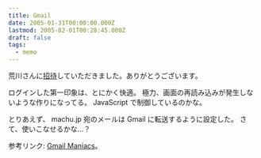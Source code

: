 ```yaml
---
title: Gmail
date: 2005-01-31T00:00:00.000Z
lastmod: 2005-02-01T00:28:45.000Z
draft: false
tags:
  - memo
---
```


荒川さんに[招待](http://www.alles.or.jp/~spiegel/200501.html#d29_t1)していただきました。ありがとうございます。

ログインした第一印象は、とにかく快適。 極力、画面の再読み込みが発生しないような作りになってる。 JavaScript で制御しているのかな。

とりあえず、 machu.jp 宛のメールは Gmail に転送するように設定した。 さて、使いこなせるかな…？

参考リンク: [Gmail Maniacs](http://www.gmail-maniacs.net/)。
